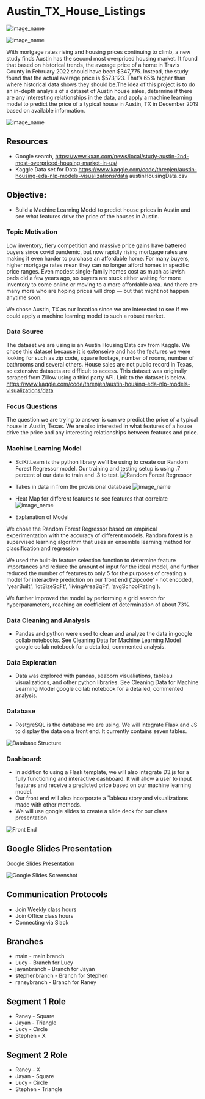 # Austin_TX_House_Listings

![image_name](https://github.com/raneymjohnGit/Austin_TX_House_Listings/blob/main/Deliverable_1/Resources/AustinTXZillowImage.png)

![image_name](https://github.com/raneymjohnGit/Austin_TX_House_Listings/blob/main/Deliverable_1/Resources/AusitinHosueImage.png)

With mortgage rates rising and housing prices continuing to climb, a new study finds Austin has the second most overpriced housing market. It found that based on historical trends, the average price of a home in Travis County in February 2022 should have been $347,775. Instead, the study found that the actual average price is $573,123. That’s 65% higher than where historical data shows they should be.The idea of this project is to do an in-depth analysis of a dataset of Austin house sales, determine if there are any interesting relationships in the data, and apply a machine learning model to predict the price of a typical house in Austin, TX in December 2019 based on available information. 

![image_name](https://github.com/raneymjohnGit/Austin_TX_House_Listings/blob/main/Deliverable_1/Resources/Austin_Historical_Trends.png)

## Resources
- Google search, https://www.kxan.com/news/local/study-austin-2nd-most-overpriced-housing-market-in-us/
- Kaggle Data set for Data https://www.kaggle.com/code/threnjen/austin-housing-eda-nlp-models-visualizations/data austinHousingData.csv

## Objective:
-   Build a Machine Learning Model to predict house prices in Austin and see what features drive the price of the houses in Austin.

### Topic Motivation
Low inventory, fiery competition and massive price gains have battered buyers since covid pandemic, but now rapidly rising mortgage rates are making it even harder to purchase an affordable home. For many buyers, higher mortgage rates mean they can no longer afford homes in specific price ranges. Even modest single-family homes cost as much as lavish pads did a few years ago, so buyers are stuck either waiting for more inventory to come online or moving to a more affordable area. And there are many more who are hoping prices will drop — but that might not happen anytime soon.  

We chose Austin, TX as our location since we are interested to see if we could apply a machine learning model to such a robust market.

### Data Source
The dataset we are using is an Austin Housing Data csv from Kaggle. We chose this dataset because it is extenseive and has the features we were looking for such as zip code, square footage, number of rooms, number of bathrooms and several others. House sales are not public record in Texas, so extensive datasets are difficult to access. This dataset was originally scraped from Zillow using a third party API. Link to the dataset is below. https://www.kaggle.com/code/threnjen/austin-housing-eda-nlp-models-visualizations/data

### Focus Questions
The question we are trying to answer is can we predict the price of a typical house in Austin, Texas.  We are also interested in what features of a house drive the price and any interesting relationships between features and price.

### Machine Learning Model
-   SciKitLearn is the python library we'll be using to create our Random Forest Regressor model. Our training and testing setup is using .7 percent of our data to train and .3 to test. 
![Random Forest Regressor](Images/random_forest_regressor.png)

-   Takes in data in from the provisional database 
![image_name](https://github.com/raneymjohnGit/Austin_TX_House_Listings/blob/main/Deliverable_1/Resources/MachineLearning_Model_Image2.png)

-  Heat Map for different features to see features that correlate
![image_name](https://github.com/raneymjohnGit/Austin_TX_House_Listings/blob/main/Deliverable_1/Resources/MachineLearning_Model_Image3_Heatmap.png)

- Explanation of Model

We chose the Random Forest Regressor based on empirical experimentation with the accuracy of different models. Random forest is a supervised learning algorithm that uses an ensemble learning method for classification and regression

We used the built-in feature selection function to determine feature importances and reduce the amount of input for the ideal model, and further reduced the number of features to only 5 for the purposes of creating a model for interactive prediction on our front end ('zipcode' - hot encoded, 'yearBuilt', 'lotSizeSqFt',
       'livingAreaSqFt', 'avgSchoolRating').

We further improved the model by performing a grid search for hyperparameters, reaching an coefficient of determination of about 73%. 

### Data Cleaning and Analysis
-   Pandas and python were used to clean and analyze the data in google collab notebooks. See Cleaning Data for Machine Learning Model google collab notebook for a detailed, commented analysis. 

### Data Exploration
-   Data was explored with pandas, seaborn visualiations, tableau visualizations, and other python libraries. See Cleaning Data for Machine Learning Model google collab notebook for a detailed, commented analysis.  

### Database 
-   PostgreSQL is the database we are using. We will integrate Flask and JS to display the data on a front end. It currently contains seven tables.

![Database Structure](Images/database_ERD.png)


### Dashboard:
-   In addition to using a Flask template, we will also integrate D3.js for a fully functioning and interactive dashboard. It will allow a user to input features and receive a predicted price based on our machine learning model.
-   Our front end will also incorporate a Tableau story and visualizations made with other methods. 
-   We will use google slides to create a slide deck for our class presentation 

![Front End](Images/front_end_show_houses.png)

## Google Slides Presentation 

[Google Slides Presentation](https://docs.google.com/presentation/d/1qW7ySGBoWv22oxZI2QIVgwt6B0VDeACSnAcm5nQMxZI/edit?usp=sharing)

![Google Slides Screenshot](Images/google_slides_presentation.png)

## Communication Protocols
- Join Weekly class hours
- Join Office class hours
- Connecting via Slack  

## Branches
-   main        - main branch
-   Lucy        - Branch for Lucy
-   jayanbranch - Branch for Jayan  
-   stephenbranch - Branch for Stephen
-   raneybranch - Branch for Raney 

## Segment 1 Role
-   Raney       - Square
-   Jayan       - Triangle
-   Lucy        - Circle
-   Stephen     - X


## Segment 2 Role
-   Raney       - X
-   Jayan       - Square
-   Lucy        - Circle
-   Stephen     - Triangle
